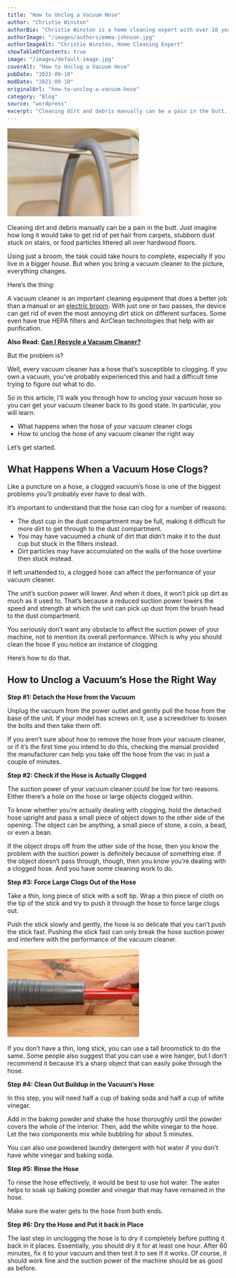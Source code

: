 ```yaml
---
title: "How to Unclog a Vacuum Hose"
author: "Christie Winston"
authorBio: "Christie Winston is a home cleaning expert with over 10 years of experience testing and reviewing vacuum cleaners and cleaning products. She holds certifications in indoor air quality management and specializes in solutions for allergy sufferers. Christie has been featured in publications such as Good Housekeeping, Real Simple, and The Spruce."
authorImage: "/images/authors/emma-johnson.jpg"
authorImageAlt: "Christie Winston, Home Cleaning Expert"
showTableOfContents: true
image: "/images/default-image.jpg"
coverAlt: "How to Unclog a Vacuum Hose"
pubDate: "2021-09-10"
modDate: "2021-09-10"
originalUrl: "how-to-unclog-a-vacuum-hose"
category: "Blog"
source: "wordpress"
excerpt: "Cleaning dirt and debris manually can be a pain in the butt. Just imagine how long it would take to get rid of pet hair from carpets, stubborn dust stuck on stairs, or food particles littered all over hardwood floors. Using just a broom, the task could take hours to complete, especially if you live in a bigger house. But when you bring &#8230; Read more"
---
```


[![How to Unclog a Vacuum Hose ](images/How-to-Unclog-a-Vacuum-Hose-.jpg)](https://www.bestofvacuum.com/how-to-unclog-a-vacuum-hose/)

Cleaning dirt and debris manually can be a pain in the butt. Just imagine how long it would take to get rid of pet hair from carpets, stubborn dust stuck on stairs, or food particles littered all over hardwood floors.

Using just a broom, the task could take hours to complete, especially if you live in a bigger house. But when you bring a vacuum cleaner to the picture, everything changes.

Here’s the thing:

A vacuum cleaner is an important cleaning equipment that does a better job than a manual or an [electric broom](https://www.bestofvacuum.com/best-stationary-vacuum/). With just one or two passes, the device can get rid of even the most annoying dirt stick on different surfaces. Some even have true HEPA filters and AirClean technologies that help with air purification.

**Also Read: [Can I Recycle a Vacuum Cleaner?](https://www.bestofvacuum.com/can-i-recycle-a-vacuum-cleaner/)**

But the problem is?

Well, every vacuum cleaner has a hose that’s susceptible to clogging. If you own a vacuum, you’ve probably experienced this and had a difficult time trying to figure out what to do.

So in this article, I’ll walk you through how to unclog your vacuum hose so you can get your vacuum cleaner back to its good state. In particular, you will learn:

-   What happens when the hose of your vacuum cleaner clogs
-   How to unclog the hose of any vacuum cleaner the right way

Let’s get started.

## **What Happens When a Vacuum Hose Clogs?**

Like a puncture on a hose, a clogged vacuum’s hose is one of the biggest problems you’ll probably ever have to deal with.

It’s important to understand that the hose can clog for a number of reasons:

-   The dust cup in the dust compartment may be full, making it difficult for more dirt to get through to the dust compartment.
-   You may have vacuumed a chunk of dirt that didn’t make it to the dust cup but stuck in the filters instead.
-   Dirt particles may have accumulated on the walls of the hose overtime then stuck instead.

If left unattended to, a clogged hose can affect the performance of your vacuum cleaner.

The unit’s suction power will lower. And when it does, it won’t pick up dirt as much as it used to. That’s because a reduced suction power lowers the speed and strength at which the unit can pick up dust from the brush head to the dust compartment.

You seriously don’t want any obstacle to affect the suction power of your machine, not to mention its overall performance. Which is why you should clean the hose if you notice an instance of clogging.

Here’s how to do that.

## **How to Unclog a Vacuum’s Hose the Right Way**

**Step #1: Detach the Hose from the Vacuum**

Unplug the vacuum from the power outlet and gently pull the hose from the base of the unit. If your model has screws on it, use a screwdriver to loosen the bolts and then take them off.

If you aren’t sure about how to remove the hose from your vacuum cleaner, or if it’s the first time you intend to do this, checking the manual provided the manufacturer can help you take off the hose from the vac in just a couple of minutes.

**Step #2: Check if the Hose is Actually Clogged**

The suction power of your vacuum cleaner could be low for two reasons. Either there’s a hole on the hose or large objects clogged within.

To know whether you’re actually dealing with clogging, hold the detached hose upright and pass a small piece of object down to the other side of the opening. The object can be anything, a small piece of stone, a coin, a bead, or even a bean.

If the object drops off from the other side of the hose, then you know the problem with the suction power is definitely because of something else. If the object doesn’t pass through, though, then you know you’re dealing with a clogged hose. And you have some cleaning work to do.

**Step #3: Force Large Clogs Out of the Hose**

Take a thin, long piece of stick with a soft tip. Wrap a thin piece of cloth on the tip of the stick and try to push it through the hose to force large clogs out.

Push the stick slowly and gently, the hose is so delicate that you can’t push the stick fast. Pushing the stick fast can only break the hose suction power and interfere with the performance of the vacuum cleaner.

[![How to Unclog a Vacuum Hose ](images/Unclog-a-Vacuum-Hose-.jpg)](https://www.bestofvacuum.com/how-to-unclog-a-vacuum-hose/)

If you don’t have a thin, long stick, you can use a tall broomstick to do the same. Some people also suggest that you can use a wire hanger, but I don’t recommend it because it’s a sharp object that can easily poke through the hose.

**Step #4: Clean Out Buildup in the Vacuum’s Hose**

In this step, you will need half a cup of baking soda and half a cup of white vinegar.

Add in the baking powder and shake the hose thoroughly until the powder covers the whole of the interior. Then, add the white vinegar to the hose. Let the two components mix while bubbling for about 5 minutes.

You can also use powdered laundry detergent with hot water if you don’t have white vinegar and baking soda.

**Step #5: Rinse the Hose**

To rinse the hose effectively, it would be best to use hot water. The water helps to soak up baking powder and vinegar that may have remained in the hose.

Make sure the water gets to the hose from both ends.

**Step #6: Dry the Hose and Put it back in Place** 

The last step in unclogging the hose is to dry it completely before putting it back in it places. Essentially, you should dry it for at least one hour. After 60 minutes, fix it to your vacuum and then test it to see if it works. Of course, it should work fine and the suction power of the machine should be as good as before.